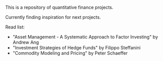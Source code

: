 This is a repository of quantitative finance projects.

Currently finding inspiration for next projects.

Read list:
- "Asset Management - A Systematic Approach to Factor Investing" by Andrew Ang
- "Investment Strategies of Hedge Funds" by Filippo Steffanini
- "Commodity Modeling and Pricing" by Peter Schaeffer